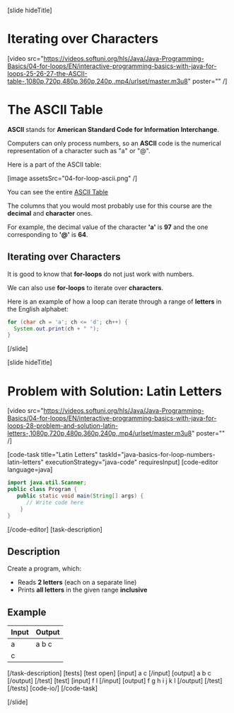 
[slide hideTitle]

# Iterating over Characters

[video src="https://videos.softuni.org/hls/Java/Java-Programming-Basics/04-for-loops/EN/interactive-programming-basics-with-java-for-loops-25-26-27-the-ASCII-table-,1080p,720p,480p,360p,240p,.mp4/urlset/master.m3u8" poster="" /]

# The ASCII Table

**ASCII** stands for **American Standard Code for Information Interchange**. 
 
Computers can only process numbers, so an **ASCII** code is the numerical representation of a character such as "a" or "@". 

Here is a part of the ASCII table:

[image assetsSrc="04-for-loop-ascii.png" /]

You can see the entire [ASCII Table](http://www.asciitable.com)

The columns that you would most probably use for this course are the **decimal** and **character** ones.

For example, the decimal value of the character **'a'** is **97** and the one corresponding to **'@'** is **64**.

## Iterating over Characters

It is good to know that **for-loops** do not just work with numbers. 

We can also use **for-loops** to iterate over **characters**.

Here is an example of how a loop can iterate through a range of **letters** in the English alphabet:
```java live
for (char ch = 'a'; ch <= 'd'; ch++) {
  System.out.print(ch + " ");
}
```
[/slide]

[slide hideTitle]
# Problem with Solution: Latin Letters

[video src="https://videos.softuni.org/hls/Java/Java-Programming-Basics/04-for-loops/EN/interactive-programming-basics-with-java-for-loops-28-problem-and-solution-latin-letters-,1080p,720p,480p,360p,240p,.mp4/urlset/master.m3u8" poster="" /]

[code-task title="Latin Letters" taskId="java-basics-for-loop-numbers-latin-letters" executionStrategy="java-code" requiresInput]
[code-editor language=java]
```java
import java.util.Scanner;
public class Program {
   public static void main(String[] args) {
      // Write code here
    }
}
```
[/code-editor]
[task-description]
## Description
Create a program, which:

* Reads **2 letters** (each on a separate line)
* Prints **all letters** in the given range **inclusive**

## Example
| **Input** | **Output** 
| --- | --- |
| a | a b c|
| c | |

[/task-description]
[tests]
[test open]
[input]
a
c
[/input]
[output]
a b c
[/output]
[/test]
[test]
[input]
f
l
[/input]
[output]
f g h i j k l
[/output]
[/test]
[/tests]
[code-io/]
[/code-task]

[/slide]


